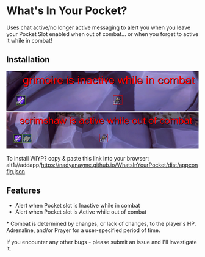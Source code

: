 # What's In Your Pocket?

Uses chat active/no longer active messaging to alert you when you leave your Pocket Slot enabled when out of combat... or when you forget to active it while in combat!

## Installation

![Whats In Your Pocket?](./wiyp-1.png) ![Whats In Your Pocket?](./wiyp-2.png)

To install WIYP? copy & paste this link into your browser:
alt1://addapp/https://nadyanayme.github.io/WhatsInYourPocket/dist/appconfig.json

## Features

- Alert when Pocket slot is Inactive while in combat
- Alert when Pocket slot is Active while out of combat

\* Combat is determined by changes, or lack of changes, to the player's HP, Adrenaline, and/or Prayer for a user-specified period of time.

If you encounter any other bugs - please submit an issue and I'll investigate it.
